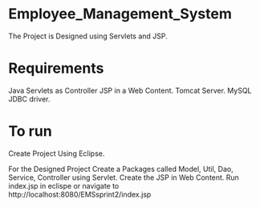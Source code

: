 # Employee_Management_System
The Project is Designed using Servlets and JSP.
# Requirements
  Java Servlets as Controller
  JSP in a Web Content.
  Tomcat Server.
  MySQL JDBC driver.
# To run
  Create Project Using Eclipse.
  
  For the Designed Project Create a Packages called Model, Util, Dao, Service, Controller using Servlet.
  Create the JSP in Web Content.
  Run index.jsp in eclispe or navigate to http://localhost:8080/EMSsprint2/index.jsp
  
